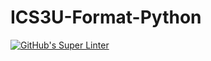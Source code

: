 # ICS3U-Format-Python

[![GitHub's Super Linter](https://github.com/devin-jhu/ICS3U-Unit2-05-Python/workflows/GitHub's%20Super%20Linter/badge.svg)](https://github.com/devin-jhu/ICS3U-Unit2-05-Python/actions)
